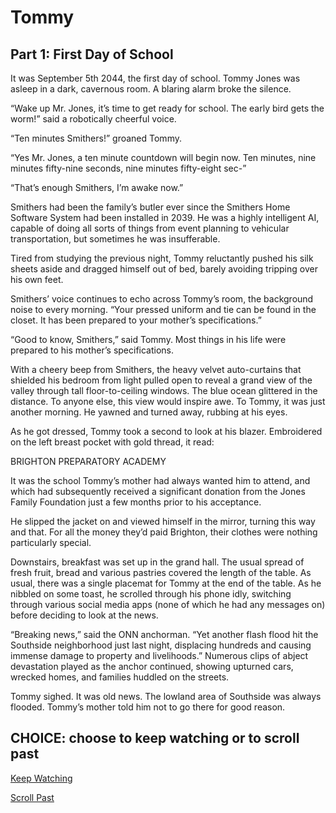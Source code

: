 # Tommy
## Part 1: First Day of School

It was September 5th 2044, the first day of school. Tommy Jones was asleep in a dark, cavernous room. A blaring alarm broke the silence.

“Wake up Mr. Jones, it’s time to get ready for school. The early bird gets the worm!” said a robotically cheerful voice. 

“Ten minutes Smithers!” groaned Tommy.

“Yes Mr. Jones, a ten minute countdown will begin now. Ten minutes, nine minutes fifty-nine seconds, nine minutes fifty-eight sec-” 

“That’s enough Smithers, I’m awake now.”

Smithers had been the family’s butler ever since the Smithers Home Software System had been installed in 2039. He was a highly intelligent AI, capable of doing all sorts of things from event planning to vehicular transportation, but sometimes he was insufferable. 

Tired from studying the previous night, Tommy reluctantly pushed his silk sheets aside and dragged himself out of bed, barely avoiding tripping over his own feet. 

Smithers’ voice continues to echo across Tommy’s room, the background noise to every morning. “Your pressed uniform and tie can be found in the closet. It has been prepared to your mother’s specifications.” 

“Good to know, Smithers,” said Tommy. Most things in his life were prepared to his mother’s specifications. 

With a cheery beep from Smithers, the heavy velvet auto-curtains that shielded his bedroom from light pulled open to reveal a grand view of the valley through tall floor-to-ceiling windows. The blue ocean glittered in the distance. To anyone else, this view would inspire awe. To Tommy, it was just another morning. He yawned and turned away, rubbing at his eyes.

As he got dressed, Tommy took a second to look at his blazer. Embroidered on the left breast pocket with gold thread, it read:

BRIGHTON PREPARATORY ACADEMY 

It was the school Tommy’s mother had always wanted him to attend, and which had subsequently received a significant donation from the Jones Family Foundation just a few months prior to his acceptance. 

He slipped the jacket on and viewed himself in the mirror, turning this way and that. For all the money they’d paid Brighton, their clothes were nothing particularly special.

Downstairs, breakfast was set up in the grand hall. The usual spread of fresh fruit, bread and various pastries covered the length of the table. As usual, there was a single placemat for Tommy at the end of the table. As he nibbled on some toast, he scrolled through his phone idly, switching through various social media apps (none of which he had any messages on) before deciding to look at the news. 

“Breaking news,” said the ONN anchorman. “Yet another flash flood hit the Southside neighborhood just last night, displacing hundreds and causing immense damage to property and livelihoods.” Numerous clips of abject devastation played as the anchor continued, showing upturned cars, wrecked homes, and families huddled on the streets.

Tommy sighed. It was old news. The lowland area of Southside was always flooded. Tommy’s mother told him not to go there for good reason. 

## CHOICE: choose to keep watching or to scroll past

[Keep Watching](https://dorsadanesh.github.io/RisingTides-Sink-or-Swim/tommy2-1.html)

[Scroll Past](https://dorsadanesh.github.io/RisingTides-Sink-or-Swim/tommy2-2.html)
